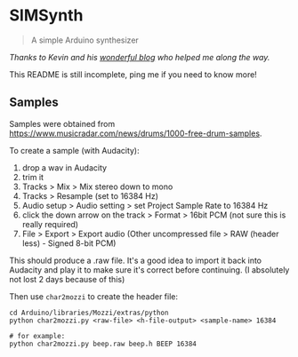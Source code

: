 # SIMSynth

> A simple Arduino synthesizer

_Thanks to Kevin and his [wonderful blog](https://diyelectromusic.com/2020/08/18/arduino-fm-midi-synthesis-with-mozzi/) who helped me along the way._

This README is still incomplete, ping me if you need to know more!

## Samples

Samples were obtained from https://www.musicradar.com/news/drums/1000-free-drum-samples.

To create a sample (with Audacity):
1. drop a wav in Audacity
2. trim it 
3. Tracks > Mix > Mix stereo down to mono
4. Tracks > Resample (set to 16384 Hz)
5. Audio setup > Audio setting > set Project Sample Rate to 16384 Hz
6. click the down arrow on the track > Format > 16bit PCM (not sure this is really required)
7. File > Export > Export audio (Other uncompressed file > RAW (header less) - Signed 8-bit PCM) 

This should produce a .raw file. It's a good idea to import it back into Audacity and play it to make sure it's correct before continuing. (I absolutely not lost 2 days because of this)

Then use `char2mozzi` to create the header file:

```
cd Arduino/libraries/Mozzi/extras/python
python char2mozzi.py <raw-file> <h-file-output> <sample-name> 16384

# for example:
python char2mozzi.py beep.raw beep.h BEEP 16384
```

